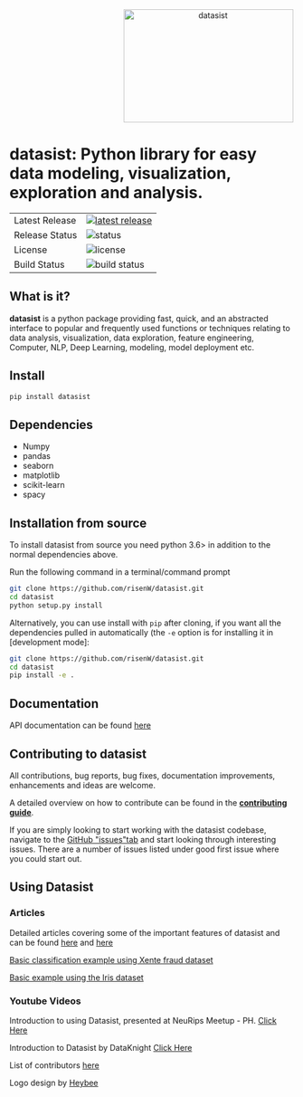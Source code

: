 <div align="center">
  <img src='https://risenw.github.io/datasist/datasist.png' alt="datasist" style="width: 300px; height: 200px; margin-left: 200px;">
</div>

# datasist: Python library for easy data modeling, visualization, exploration and analysis.
<table>
<tr>
  <td>Latest Release</td>
  <td>
    <a href="https://pypi.org/project/datasist/">
    <img src="https://img.shields.io/badge/pip-v1.0-blue.svg" alt="latest release" />
    </a>
  </td>
</tr>
<tr>
  <td>Release Status</td>
  <td>
    <a>
    <img src="https://img.shields.io/badge/status-stable-brightgreen.svg" alt="status" />
    </a>
  </td>
</tr>
<tr>
  <td>License</td>
  <td>
    <a>
    <img src="https://img.shields.io/badge/license-MIT-orange.svg" alt="license" />
         </a>
</td>
</tr>
  
<tr>
  <td>Build Status</td>
  <td>
    <a>
    <img src="https://travis-ci.org/risenW/datasist.svg?branch=master" alt="build status" />
         </a>
</td>
  
</tr>

</table>

## What is it?

**datasist** is a python package providing fast, quick, and an abstracted interface to 
popular and frequently used functions or techniques relating to data analysis, visualization, data exploration,
feature engineering, Computer, NLP, Deep Learning, modeling, model deployment etc.

## Install
```sh
pip install datasist
```

## Dependencies
- Numpy
- pandas
- seaborn
- matplotlib
- scikit-learn
- spacy


## Installation from source
To install datasist from source you need python 3.6> in addition to the normal
dependencies above. 

Run the following command in a terminal/command prompt

```sh
git clone https://github.com/risenW/datasist.git
cd datasist
python setup.py install
```

Alternatively, you can use install with `pip` after cloning, if you want all the dependencies pulled
in automatically (the `-e` option is for installing it in [development
mode]:

```sh
git clone https://github.com/risenW/datasist.git
cd datasist
pip install -e .
```

## Documentation
API documentation can be found [here](https://risenw.github.io/datasist/index.html)

## Contributing to datasist

All contributions, bug reports, bug fixes, documentation improvements, enhancements and ideas are welcome.

A detailed overview on how to contribute can be found in the **[contributing guide](https://risenw.github.io/datasist/contributing.html)**.

If you are simply looking to start working with the datasist codebase, navigate to the [GitHub "issues"tab](https://github.com/risenW/datasist/issues) and start looking through interesting issues. There are a number of issues listed under good first issue where you could start out.

## Using Datasist

### Articles
Detailed articles covering some of the important features of datasist and can be found [here](https://towardsdatascience.com/https-medium-com-risingdeveloper-easy-data-analysis-visualization-and-modeling-using-datasist-part1-8b26526dbe01) and [here](https://towardsdatascience.com/easy-data-analysis-visualization-and-modeling-using-datasist-part-2-d2ce7fbf79e3)

[Basic classification example using Xente fraud dataset](https://risenw.github.io/datasist/classification_example.html)

[Basic example using the Iris dataset](https://github.com/risenW/datasist/blob/master/datasist/examples/Example_irisdata.ipynb)

### Youtube Videos
Introduction to using Datasist, presented at NeuRips Meetup - PH.  [Click Here](https://youtu.be/WYxSz6WBn-M)

Introduction to Datasist by DataKnight [Click Here](https://youtu.be/ErWa_WWu7vM)

List of contributors [here](https://github.com/risenW/datasist/graphs/contributors)

Logo design by [Heybee](https://twitter.com/therealheybee)
